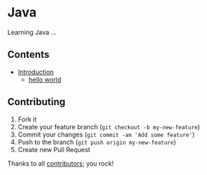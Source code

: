 # Java

Learning Java ...


## Contents

* [Introduction](introduction)
  - [hello world](introduction/)
  

## Contributing

1. Fork it
2. Create your feature branch (`git checkout -b my-new-feature`)
3. Commit your changes (`git commit -am 'Add some feature'`)
4. Push to the branch (`git push origin my-new-feature`)
5. Create new Pull Request

Thanks to all [contributors](https://github.com/aboulmaaly/learning-java/graphs/contributors); you rock!
